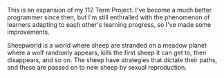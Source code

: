 This is an expansion of my 112 Term Project. I've become a much better programmer since then, but I'm still enthralled with the phenomenon of learners adapting to each other's learning progress, so I've made some improvements.

Sheepworld is a world where sheep are stranded on a meadow planet where a wolf randomly appears, kills the first sheep it can get to, then disappears, and so on. The sheep have strategies that dictate their paths, and these are passed on to new sheep by sexual reproduction.
